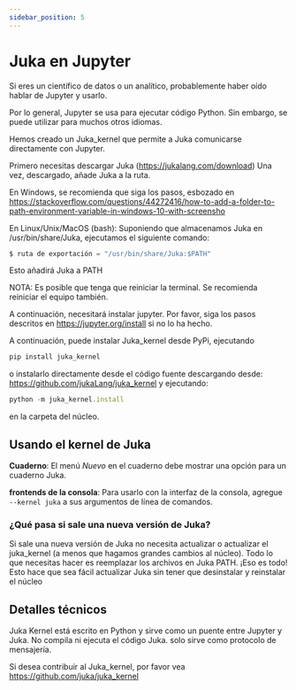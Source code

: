 ```yaml
---
sidebar_position: 5
---
```


# Juka en Jupyter

Si eres un científico de datos o un analítico, probablemente haber oído hablar de Jupyter y usarlo.

Por lo general, Jupyter se usa para ejecutar código Python. Sin embargo, se puede utilizar para muchos otros idiomas.

Hemos creado un Juka_kernel que permite a Juka comunicarse directamente con Jupyter.

Primero necesitas descargar Juka (https://jukalang.com/download) Una vez, descargado, añade Juka a la ruta.

En Windows, se recomienda que siga los pasos, esbozado en https://stackoverflow.com/questions/44272416/how-to-add-a-folder-to-path-environment-variable-in-windows-10-with-screensho

En Linux/Unix/MacOS (bash): Suponiendo que almacenamos Juka en /usr/bin/share/Juka, ejecutamos el siguiente comando:
```jsx
$ ruta de exportación = "/usr/bin/share/Juka:$PATH"
```
Esto añadirá Juka a PATH

NOTA: Es posible que tenga que reiniciar la terminal. Se recomienda reiniciar el equipo también.

A continuación, necesitará instalar jupyter. Por favor, siga los pasos descritos en https://jupyter.org/install si no lo ha hecho.

A continuación, puede instalar Juka_kernel desde PyPi, ejecutando
```jsx
pip install juka_kernel
```
o instalarlo directamente desde el código fuente descargando desde: https://github.com/jukaLang/juka_kernel y ejecutando:
```jsx
python -m juka_kernel.install 
```
en la carpeta del núcleo.

## Usando el kernel de Juka

**Cuaderno**: El menú *Nuevo* en el cuaderno debe mostrar una opción para un cuaderno Juka.

**frontends de la consola**: Para usarlo con la interfaz de la consola, agregue `--kernel juka` a sus argumentos de línea de comandos.

### ¿Qué pasa si sale una nueva versión de Juka?
Si sale una nueva versión de Juka no necesita actualizar o actualizar el juka_kernel (a menos que hagamos grandes cambios al núcleo). Todo lo que necesitas hacer es reemplazar los archivos en Juka PATH. ¡Eso es todo! Esto hace que sea fácil actualizar Juka sin tener que desinstalar y reinstalar el núcleo

## Detalles técnicos
Juka Kernel está escrito en Python y sirve como un puente entre Jupyter y Juka. No compila ni ejecuta el código Juka. solo sirve como protocolo de mensajería.

Si desea contribuir al Juka_kernel, por favor vea https://github.com/juka/juka_kernel